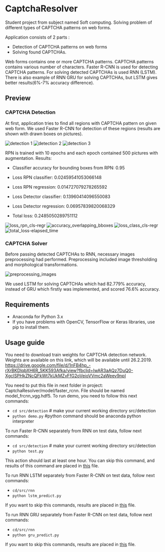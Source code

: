 

# CaptchaResolver
Student project from subject named Soft computing. Solving problem of different types of CAPTCHA patterns on web forms.

Application consists of 2 parts : 
* Detection of CAPTCHA patterns on web forms
* Solving found CAPTCHAs.

Web forms contains one or more CAPTCHA patterns. CAPTCHA patterns contains various number of characters. 
Faster R-CNN is used for detecting CAPTCHA patterns. For solving detected CAPTCHAs is used RNN (LSTM). There is also example of RNN GRU for solving CAPTCHAs, but LSTM gives better results(6%-7% accuracy difference). 

## Preview


### CAPTCHA Detection

At first, application tries to find all regions with CAPTCHA pattern on given web form. We used Faster R-CNN for detection of these regions (results are shown with drawn boxes on pictures). 

![detection 1](https://github.com/acastef/CaptchaResolver/blob/master/images/detection/5.png)
![detection 2](https://github.com/acastef/CaptchaResolver/blob/master/images/detection/4.png)
![detection 3](https://github.com/acastef/CaptchaResolver/blob/master/images/detection/6.png)

RPN is trained with 10 epochs and each epoch contained 500 pictures with augmentation.
Results:
* Classifier accuracy for bounding boxes from RPN: 0.95

* Loss RPN classifier: 0.02459541053066148

* Loss RPN regression: 0.014727079278265592

* Loss Detector classifier: 0.13960414096550083

* Loss Detector regression: 0.06957839820068329

* Total loss: 0.2485050289751112

![loss_rpn_cls-regr](https://github.com/acastef/CaptchaResolver/blob/master/images/detection/diagrams/Loss_rpn_cls-regr.png)
![accuracy_overlapping_bboxes](https://github.com/acastef/CaptchaResolver/blob/master/images/detection/diagrams/accuracy-overlapping_bboxes.png)
![loss_class_cls-regr](https://github.com/acastef/CaptchaResolver/blob/master/images/detection/diagrams/loss_class_cls-reg.png)
![total_loss-elapsed_time](https://github.com/acastef/CaptchaResolver/blob/master/images/detection/diagrams/total_loss-elapsed_time.png)


### CAPTCHA Solver

Before passing detected CAPTCHAs to RNN, necessary images preprocessing had performed. Preprocessing included image thresholding and morphological transformations.

![preprocessing_images](https://github.com/acastef/CaptchaResolver/blob/master/images/processor/images.png)

We used LSTM for solving CAPTCHAs which had 82.779% accuracy, instead of GRU which firstly was implemented, and scored 76.6% accuracy.

## Requirements

* Anaconda for Python 3.x
* If you have problems with OpenCV, TensorFlow or Keras libraries, use pip to install them.

## Usage guide

You need to download train weights for CAPTCHA detection network. Weights are available on this link, which will be available until 26.2.2019. https://drive.google.com/file/d/1nFB4hp_-rXrBKDlqbXH6R_5KK593Afka/view?fbclid=IwAR3aAQz7DuQ0-XgclSPHkZNcQFkWt7kUkMZvFfG2oVeioVVmc2aWeev9npI

You need to put this file in next folder in project: CaptchaResolver/model/faster_rcnn.
File should be named model_frcnn_vgg.hdf5.
To run demo, you need to follow this next commands: 
* `cd src/detection` # make your current working directory src/detection
* `python demo.py` #python command should be anaconda python interpreter

To run Faster R-CNN separately from RNN on test data, follow next commands:
* `cd src/detection` # make your current working directory src/detection
* `python test.py` 

This action should last at least one hour. You can skip this command, and results of this command are placed in [this](https://github.com/acastef/CaptchaResolver/blob/master/test_logs/detection.log) file.

To run RNN LSTM separately from Faster R-CNN on test data, follow next commands:
* `cd/src/rnn`
* `python lstm_predict.py`

If you want to skip this commands, results are placed in [this](https://github.com/acastef/CaptchaResolver/blob/master/test_logs/lstm.log) file. 

To run RNN GRU separately from Faster R-CNN on test data, follow next commands:
* `cd/src/rnn`
* `python gru_predict.py`

If you want to skip this commands, results are placed in [this](https://github.com/acastef/CaptchaResolver/blob/master/test_logs/gru.log) file.
